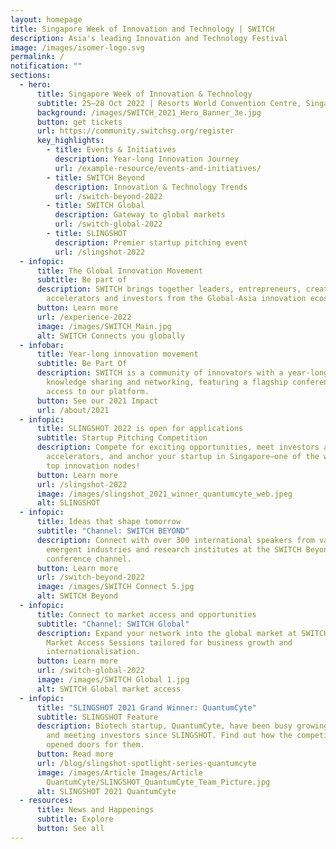 ```yaml
---
layout: homepage
title: Singapore Week of Innovation and Technology | SWITCH
description: Asia's leading Innovation and Technology Festival
image: /images/isomer-logo.svg
permalink: /
notification: ""
sections:
  - hero:
      title: Singapore Week of Innovation & Technology
      subtitle: 25–28 Oct 2022 | Resorts World Convention Centre, Singapore
      background: /images/SWITCH_2021_Hero_Banner_3e.jpg
      button: get tickets
      url: https://community.switchsg.org/register
      key_highlights:
        - title: Events & Initiatives
          description: Year-long Innovation Journey
          url: /example-resource/events-and-initiatives/
        - title: SWITCH Beyond
          description: Innovation & Technology Trends
          url: /switch-beyond-2022
        - title: SWITCH Global
          description: Gateway to global markets
          url: /switch-global-2022
        - title: SLINGSHOT
          description: Premier startup pitching event
          url: /slingshot-2022
  - infopic:
      title: The Global Innovation Movement
      subtitle: Be part of
      description: SWITCH brings together leaders, entrepreneurs, creators,
        accelerators and investors from the Global-Asia innovation ecosystem.
      button: Learn more
      url: /experience-2022
      image: /images/SWITCH_Main.jpg
      alt: SWITCH Connects you globally
  - infobar:
      title: Year-long innovation movement
      subtitle: Be Part Of
      description: SWITCH is a community of innovators with a year-long programme of
        knowledge sharing and networking, featuring a flagship conference and
        access to our platform.
      button: See our 2021 Impact
      url: /about/2021
  - infopic:
      title: SLINGSHOT 2022 is open for applications
      subtitle: Startup Pitching Competition
      description: Compete for exciting opportunities, meet investors and
        accelerators, and anchor your startup in Singapore–one of the world’s
        top innovation nodes!
      button: Learn more
      url: /slingshot-2022
      image: /images/slingshot_2021_winner_quantumcyte_web.jpeg
      alt: SLINGSHOT
  - infopic:
      title: Ideas that shape tomorrow
      subtitle: "Channel: SWITCH BEYOND"
      description: Connect with over 300 international speakers from vanguard and
        emergent industries and research institutes at the SWITCH Beyond
        conference channel.
      button: Learn more
      url: /switch-beyond-2022
      image: /images/SWITCH Connect 5.jpg
      alt: SWITCH Beyond
  - infopic:
      title: Connect to market access and opportunities
      subtitle: "Channel: SWITCH Global"
      description: Expand your network into the global market at SWITCH Global’s
        Market Access Sessions tailored for business growth and
        internationalisation.
      button: Learn more
      url: /switch-global-2022
      image: /images/SWITCH Global 1.jpg
      alt: SWITCH Global market access
  - infopic:
      title: "SLINGSHOT 2021 Grand Winner: QuantumCyte"
      subtitle: SLINGSHOT Feature
      description: Biotech startup, QuantumCyte, have been busy growing, developing,
        and meeting investors since SLINGSHOT. Find out how the competition
        opened doors for them.
      button: Read more
      url: /blog/slingshot-spotlight-series-quantumcyte
      image: /images/Article Images/Article
        QuantumCyte/SLINGSHOT_QuantumCyte_Team_Picture.jpg
      alt: SLINGSHOT 2021 QuantumCyte
  - resources:
      title: News and Happenings
      subtitle: Explore
      button: See all
---
```

